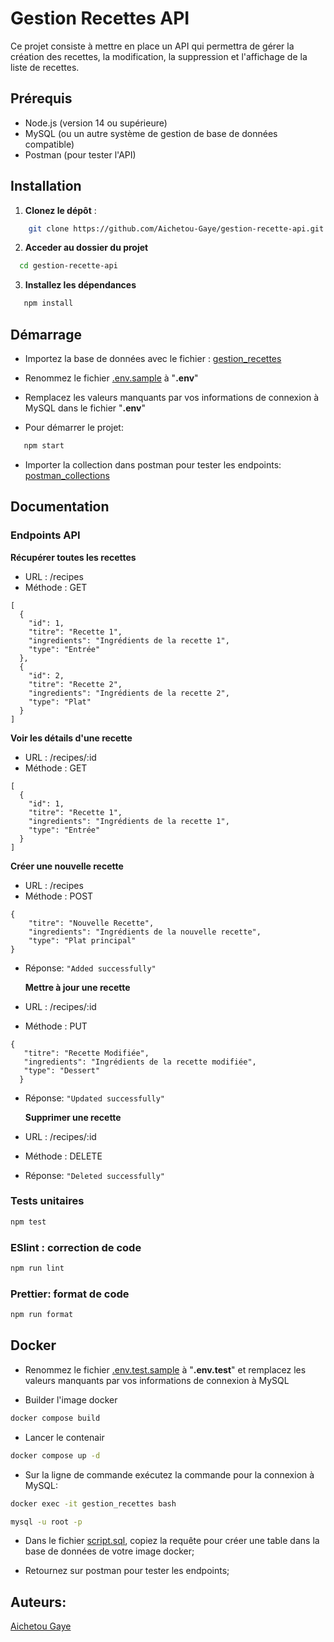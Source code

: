 # Gestion Recettes API

Ce projet consiste à mettre en place un API qui permettra de gérer la création des recettes, la modification, la suppression et l'affichage de la liste de recettes.

## Prérequis

- Node.js (version 14 ou supérieure)
- MySQL (ou un autre système de gestion de base de données compatible)
- Postman (pour tester l'API)

## Installation

1. **Clonez le dépôt** :

```bash
    git clone https://github.com/Aichetou-Gaye/gestion-recette-api.git
```

2.  **Acceder au dossier du projet**

```bash
  cd gestion-recette-api
```

3. **Installez les dépendances**

```bash
   npm install
```

## Démarrage

- Importez la base de données avec le fichier :
[gestion_recettes](./assets/gestion_recettes.sql)

- Renommez le fichier [.env.sample](.env.sample) à "**.env**"

- Remplacez les valeurs manquants par vos informations de connexion à MySQL dans le fichier "**.env**"

- Pour démarrer le projet:

```bash
   npm start
```

- Importer la collection dans postman pour tester les endpoints:
[postman_collections](./postman_collection.json)

## Documentation

### Endpoints API

**Récupérer toutes les recettes**

- URL : /recipes
- Méthode : GET
```
[
  {
    "id": 1,
    "titre": "Recette 1",
    "ingredients": "Ingrédients de la recette 1",
    "type": "Entrée"
  },
  {
    "id": 2,
    "titre": "Recette 2",
    "ingredients": "Ingrédients de la recette 2",
    "type": "Plat"
  }
]
```

**Voir les détails d'une recette**

- URL : /recipes/:id
- Méthode : GET
```
[
  {
    "id": 1,
    "titre": "Recette 1",
    "ingredients": "Ingrédients de la recette 1",
    "type": "Entrée"
  }
]
```

**Créer une nouvelle recette**

- URL : /recipes
- Méthode : POST

```
{
    "titre": "Nouvelle Recette",
    "ingredients": "Ingrédients de la nouvelle recette",
    "type": "Plat principal"
}
```

- Réponse: `"Added successfully"`

  **Mettre à jour une recette**

- URL : /recipes/:id
- Méthode : PUT

```
{
   "titre": "Recette Modifiée",
   "ingredients": "Ingrédients de la recette modifiée",
   "type": "Dessert"
  }
```

- Réponse: `"Updated successfully"`

  **Supprimer une recette**

- URL : /recipes/:id
- Méthode : DELETE
- Réponse: `"Deleted successfully"`

### Tests unitaires

```bash
npm test
```

### ESlint : correction de code

```bash
npm run lint
```

### Prettier: format de code

```bash
npm run format
```

## Docker

- Renommez le fichier [.env.test.sample](.env.test.sample) à "**.env.test**" et remplacez les valeurs manquants par vos informations de connexion à MySQL

- Builder l'image docker

```bash
docker compose build
```

- Lancer le contenair

```bash
docker compose up -d
```

- Sur la ligne de commande exécutez la commande pour la connexion à MySQL:

```bash
docker exec -it gestion_recettes bash
```

```bash
mysql -u root -p
```

- Dans le fichier [script.sql](./assets/script.sql), copiez la requête pour créer une table dans la base de données de votre image docker;


- Retournez sur postman pour tester les endpoints;

## Auteurs:

[Aichetou Gaye](https://github.com/Aichetou-Gaye)

